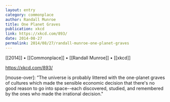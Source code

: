 ```yaml
---
layout: entry
category: commonplace
author: Randall Munroe
title: One Planet Graves
publication: xkcd
link: https://xkcd.com/893/
date: 2014-08-27
permalink: 2014/08/27/randall-munroe-one-planet-graves
---
```


[[2014]] • [[Commonplace]] • [[Randall Munroe]] • [[xkcd]]

https://xkcd.com/893/

[mouse-over]: ”The universe is probably littered with the one-planet graves of cultures which made the sensible economic decision that there's no good reason to go into space--each discovered, studied, and remembered by the ones who made the irrational decision."

